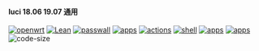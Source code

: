 #### luci 18.06 19.07 通用

[![openwrt](https://img.shields.io/badge/source-openwrt-magenta.svg?style=flat&logo=appveyor)](https://github.com/openwrt/openwrt) 
[![Lean](https://img.shields.io/badge/source-Lean-red.svg?style=flat&logo=appveyor)](https://github.com/coolsnowwolf/lede) 
[![passwall](https://img.shields.io/badge/passwall-xiaorouji-orange.svg?style=flat&logo=appveyor)](https://github.com/xiaorouji/openwrt-passwall) 
[![apps](https://img.shields.io/badge/packages-kiddin9-sienna.svg?style=flat&logo=appveyor)](https://github.com/kiddin9/openwrt-packages)
[![actions](https://img.shields.io/badge/actions-roa-tomato.svg?style=flat&logo=appveyor)](https://github.com/roacn/build-actions) 
[![shell](https://img.shields.io/badge/shell-roa-royalblue.svg?style=flat&logo=appveyor)](https://github.com/roacn/common)
[![apps](https://img.shields.io/badge/apps-roa-violet.svg?style=flat&logo=appveyor)](https://github.com/roacn/openwrt-packages)
[![apps](https://img.shields.io/badge/compile-roa-deeppink.svg?style=flat&logo=appveyor)](https://github.com/roacn/compile-packages)
![code-size](https://img.shields.io/github/languages/code-size/roacn/openwrt-packages?color=blueviolet)
